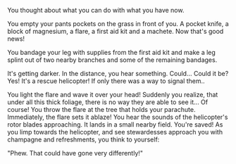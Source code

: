 You thought about what you can do with what you have now.

You empty your pants pockets on the grass in front of you. A pocket knife, a
block of magnesium, a flare, a first aid kit and a machete. Now that's good
news!

You bandage your leg with supplies from the first aid kit and make a leg
splint out of two nearby branches and some of the remaining bandages.

It's getting darker. In the distance, you hear something. Could... Could it
be? Yes! It's a rescue helicopter! If only there was a way to signal them..

You light the flare and wave it over your head! Suddenly you realize, that
under all this thick foliage, there is no way they are able to see it... Of
course! You throw the flare at the tree that holds your parachute. Immediately,
the flare sets it ablaze! You hear the sounds of the helicopter's rotor blades
approaching. It lands in a small nearby field. You're saved! As you limp
towards the helicopter, and see stewardesses approach you with champagne and
refreshments, you think to yourself:

"Phew. That could have gone very differently!"
